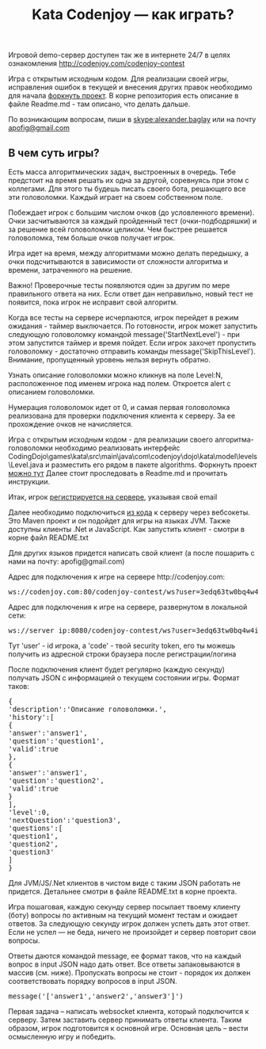 <header class="entry-header">
<h1 class="entry-title">Kata Codenjoy — как играть?</h1>
</header>

<div class="entry-content">
<div class="page-restrict-output">

<p>Игровой demo-сервер доступен так же в интернете 24/7
в целях ознакомления <a href="http://codenjoy.com/codenjoy-contest">
http://codenjoy.com/codenjoy-contest</a></p>

<p>Игра с открытым исходным кодом. Для реализации своей игры, исправления
ошибок в текущей и внесения других правок необходимо для начала
<a href="https://github.com/codenjoyme/codenjoy">форкнуть проект</a>.
В корне репозитория есть описание в файле Readme.md - там описано, что делать дальше.</p>

<p>По возникающим вопросам, пиши в <a href="skype:alexander.baglay">skype:alexander.baglay</a>
или на почту <a href="mailto:apofig@gmail.com">apofig@gmail.com</a></p>

<h2>В чем суть игры?</h2>

<p>Есть масса алгоритмических задач, выстроенных в очередь. Тебе предстоит
на время решать их одна за другой, соревнуясь при этом с коллегами.
Для этого ты будешь писать своего бота, решающего все эти головоломки.
Каждый играет на своем собственном поле.</p>

<p>Побеждает игрок с большим числом очков (до условленного времени).
Очки засчитываются за каждый пройденный тест (очки-подбодряшки)
и за решение всей головоломки целиком. Чем быстрее решается
головоломка, тем больше очков получает игрок. </p>

<p>Игра идет на время, между алгоритмами можно делать
передышку, а очки подсчитываются в зависимости от сложности
алгоритма и времени, затраченного на решение.</p>

<p>Важно! Проверочные тесты появляются один за другим по мере правильного
ответа на них. Если ответ дан неправильно, новый тест не появится, пока
игрок не исправит свой алгоритм. </p>

<p>Когда все тесты на сервере исчерпаются, игрок перейдет
в режим ожидания - таймер выключается. По готовности,
игрок может запустить следующую головоломку командой message('StartNextLevel') - при этом
запустится таймер и время пойдет. Если игрок захочет пропустить головоломку -
достаточно отправить команды message('SkipThisLevel'). Внимание, пропущенный уровень
нельзя вернуть обратно.</p>

<p>Узнать описание головоломки можно кликнув на поле Level:N, расположенное
под именем игрока над полем. Откроется alert с описанием головоломки.</p>

<p>Нумерация головоломок идет от 0, и самая первая головоломка реализована для
проверки подключения клиента к серверу. За ее прохождение очков не начисляется.</p>

<p>Игра с открытым исходным кодом - для реализации своего алгоритма-головоломки
необходимо реализовать интерфейс CodingDojo\games\kata\src\main\java\com\codenjoy\dojo\kata\model\levels\Level.javа
и разместить его рядом в пакете algorithms. Форкнуть проект <a href="https://github.com/codenjoyme/codenjoy">можно тут</a>
Далее стоит проследовать в Readme.md и прочитать инструкции.</p>

<p>Итак, игрок <a href="/codenjoy-contest/register?gameName=kata">
регистрируется на сервере</a>, указывая свой email</p>

<p>Далее необходимо подключиться <a href="../../../resources/kata/user/clients.zip">из кода</a>
к серверу через вебсокеты. Это Maven проект и он подойдет для игры на языках JVM.
Также доступны клиенты .Net и JavaScript. Как запустить клиент - смотри в корне файл README.txt</p>

<p>Для других языков придется написать свой клиент (а после пошарить с нами на почту: apofig@gmail.com)</p>

<p>Адрес для подключения к игре на сервере http://codenjoy.com:</p>

<pre>ws://codenjoy.com:80/codenjoy-contest/ws?user=3edq63tw0bq4w4iem7nb&code=12345678901234567890</pre>

<p>Адрес для подключения к игре на сервере, развернутом в локальной сети:</p>

<pre>ws://server_ip:8080/codenjoy-contest/ws?user=3edq63tw0bq4w4iem7nb&code=12345678901234567890</pre>

<p>Тут 'user' - id игрока, a 'code' - твой security token, его ты можешь получить из адресной
строки браузера после регистрации/логина</p>

<p>После подключения клиент будет регулярно (каждую секунду) получать JSON
c информацией о текущем состоянии игры. Формат таков:</p>

<pre>{
'description':'Описание головоломки.',
'history':[
{
'answer':'answer1',
'question':'question1',
'valid':true
},
{
'answer':'answer1',
'question':'question2',
'valid':true
}
],
'level':0,
'nextQuestion':'question3',
'questions':[
'question1',
'question2',
'question3'
]
}</pre>

<p>Для JVM/JS/.Net клиентов в чистом виде с таким JSON работать не придется.
Детальнее смотри в файле README.txt в корне проекта.</p>

<p>Игра пошаговая, каждую секунду сервер посылает твоему клиенту (боту)
вопросы по активным на текущий момент тестам и ожидает ответов.
За следующую секунду игрок должен успеть дать этот ответ.
Если не успел — не беда, ничего не произойдет и сервер повторит свои вопросы.</p>

<p>Ответы даются командой message, ее формат таков, что на каждый вопрос в input JSON надо
дать ответ. Все ответы запаковываются в массив (см. ниже). Пропускать вопросы не стоит -
порядок их должен соответствовать порядку вопросов в input JSON.</p>

<pre>
message('['answer1','answer2','answer3']')
</pre>

<p>Первая задача – написать websocket клиента, который подключится к серверу.
Затем заставить сервер принимать ответы клиента. Таким образом, игрок подготовится
к основной игре. Основная цель – вести осмысленную игру и победить.</p>

</div>
</div>